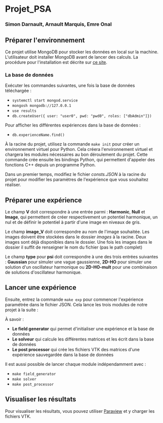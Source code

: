 # Projet_PSA  
### Simon Darnault, Arnault Marquis, Emre Onal

## Préparer l'environnement  
Ce projet utilise MongoDB pour stocker les données en local sur la machine. L'utilisateur doit installer MongoDB avant de lancer des calculs. La procédure pour l'installation est décrite sur [ce site](https://www.mongodb.com/docs/manual/administration/install-community/).

### La base de données  
Exécuter les commandes suivantes, une fois la base de données téléchargée :  
- ```systemctl start mongod.service```  
- ```mongosh mongodb://127.0.0.1```  
- ```use results```  
- ```db.createUser({ user: "user0", pwd: "pwd0", roles: ["dbAdmin"]})```

Pour afficher les différentes expériences dans la base de données :  
- ```db.experienceName.find()```

À la racine du projet, utilisez la commande `make init` pour créer un environnement virtuel pour Python. Cela créera l'environnement virtuel et chargera les modules nécessaires au bon déroulement du projet. Cette commande crée ensuite les bindings Python, qui permettent d'appeler des fonctions C++ depuis un programme Python.

Dans un premier temps, modifiez le fichier *consts.JSON* à la racine du projet pour modifier les paramètres de l'expérience que vous souhaitez réaliser.

## Préparer une expérience  
Le champ **V** doit correspondre à une entrée parmi : **Harmonic**, **Null** et **Image**, qui permettent de créer respectivement un potentiel harmonique, un nul et de définir le potentiel à partir d'une image en niveaux de gris.

Le champ **image_V** doit correspondre au nom de l'image souhaitée. Les images doivent être stockées dans le dossier *images* à la racine. Deux images sont déjà disponibles dans le dossier. Une fois les images dans le dossier il suffit de renseigner le nom du fichier (pas le path complet)

Le champ **type** pour **psi** doit correspondre à une des trois entrées suivantes : **Gaussian** pour simuler une vague gaussienne, **2D-HO** pour simuler une solution d'un oscillateur harmonique ou **2D-HO-mult** pour une combinaison de solutions d'oscillateur harmonique.

## Lancer une expérience  
Ensuite, entrez la commande `make exp` pour commencer l'expérience paramétrée dans le fichier JSON. Cela lance les trois modules de notre projet à la suite :

À savoir :  
- **Le field generator** qui permet d'initialiser une expérience et la base de données  
- **Le solveur** qui calcule les différentes matrices et les écrit dans la base de données  
- **Le post processor** qui crée les fichiers VTK des matrices d'une expérience sauvegardée dans la base de données

Il est aussi possible de lancer chaque module indépendamment avec :  
- ```make field_generator```  
- ```make solver```  
- ```make post_processor```

## Visualiser les résultats  
Pour visualiser les résultats, vous pouvez utiliser [Paraview](https://www.paraview.org/download/) et y charger les fichiers VTK.
